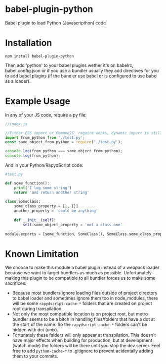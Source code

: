 # babel-plugin-python
Babel plugin to load Python (Javascripthon) code

# Installation

```
npm install babel-plugin-python
```

Then add 'python' to your babel plugins wether it's on babelrc, babel.config.json or if you use a bundler usually they add directives for you to add babel plugins (if the bundler use babel or is configured to use babel as a loader).

# Example Usage

In any of your JS code, require a py file:

```js
//index.js

//Either ES6 import or CommonJS' require works, dynamic import is still on the work
import from_python from './test.py';
const same_object_from_python = require('./test.py');

console.log(from_python === same_object_from_python);
console.log(from_python);
```

And in your Python/RapydScript code:

```python
#test.py

def some_function():
    print('I log some string')
    return 'and return another string'
    
class SomeClass:
    some_class_property = [1, {}]
    another_property = 'could be anything'
    
    def __init__(self):
        self.some_object_property = 'not a class one'
    
module.exports = [some_function, SomeClass(), SomeClass.some_class_property, SomeClass().some_object_property, some_function()]
```

# Known Limitation

We choose to make this module a babel plugin instead of a webpack loader because we want to target bundlers as much as possible. Unfortunately making this plugin to be compatible to all bundler forces us to make some sacrifices:

- Because most bundlers ignore loading files outside of project directory to babel loader and sometimes ignore them too in node_modules, there will be some `rapydscript-cache-*` folders that are created on project root during transpilation.
- Not only the most compatible location is on project root, but metro bundler seems to be a bitch in handling files/folders that have a dot at the start of the name. So the `rapydscript-cache-*` folders can't be hidden with dot (unix).
- Fortunately these folders will only appear at transpilation. This doesn't have major effects when building for production, but at development (watch mode) the folders will be there until you stop the dev server. Feel free to add `python-cache-*` to .gitignore to prevent acidentally adding them to your commits.
